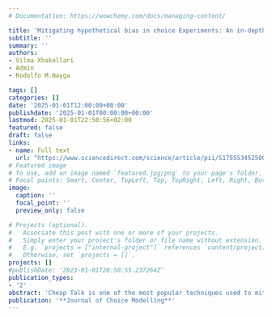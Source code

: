 ```yaml
---
# Documentation: https://wowchemy.com/docs/managing-content/

title: 'Mitigating hypothetical bias in choice Experiments: An in-depth review on the use of cheap talk'
subtitle: ''
summary: ''
authors:
- Vilma Xhakollari
- Admin
- Rodolfo M.Nayga

tags: []
categories: []
date: '2025-01-01T12:00:00+00:00'
publishdate: '2025-01-01T00:00:00+00:00'
lastmod: 2025-01-01T22:50:56+02:00
featured: false
draft: false
links: 
- name: Full text
  url: "https://www.sciencedirect.com/science/article/pii/S1755534525000247"
# Featured image
# To use, add an image named `featured.jpg/png` to your page's folder.
# Focal points: Smart, Center, TopLeft, Top, TopRight, Left, Right, BottomLeft, Bottom, BottomRight.
image:
  caption: ''
  focal_point: ''
  preview_only: false

# Projects (optional).
#   Associate this post with one or more of your projects.
#   Simply enter your project's folder or file name without extension.
#   E.g. `projects = ["internal-project"]` references `content/project/deep-learning/index.md`.
#   Otherwise, set `projects = []`.
projects: []
#publishDate: '2023-01-01T20:50:55.237264Z'
publication_types: 
- '2'
abstract: 'Cheap Talk is one of the most popular techniques used to mitigate hypothetical bias in choice experiments, but there is uncertainty about how it is used by researchers, and its effectiveness. We reviewed and explored in-depth how cheap talk is used and how effective it is in mitigating hypothetical bias by examining 172 articles in the literature using a systematic review. The results show that cheap talk is largely used in choice experiment studies, but only a minority of articles make the cheap talk scripts available to the readers. Furthermore, we found that there is a large heterogeneity on how the cheap talk script is used by researchers in terms of length, words used, structure, and its effectiveness. This review provides useful insights about the implementation of cheap talk in choice experiments as well as outline several future research avenues that could be useful in improving the validity and reliability of data collected using hypothetical choice experiments.'
publication: '**Journal of Choice Modelling**'
---
```

